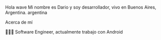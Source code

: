 
Hola wave
Mi nombre es Dario y soy desarrollador, vivo en Buenos Aires, Argentina. argentina

Acerca de mí

👩🏻‍💻 Software Engineer, actualmente trabajo con Android

<!--
**DaroFanelli/DaroFanelli** is a ✨ _special_ ✨ repository because its `README.md` (this file) appears on your GitHub profile.

Here are some ideas to get you started:

- 🔭 I’m currently working on ...
- 🌱 I’m currently learning ...
- 👯 I’m looking to collaborate on ...
- 🤔 I’m looking for help with ...
- 💬 Ask me about ...
- 📫 How to reach me: ...
- 😄 Pronouns: ...
- ⚡ Fun fact: ...
-->
